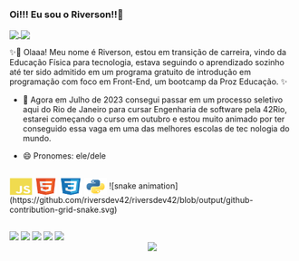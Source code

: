 ### Oi!!! Eu sou o Riverson!!👋


<a href="https://github.com/anuraghazra/github-readme-stats">
  <img height=200 align="center" src="https://github-readme-stats.vercel.app/api?username=riversdev42&show_icons=true&theme=radical" />
</a>
<a href="https://github.com/anuraghazra/convoychat">
  <img height=200 align="center" src="https://github-readme-stats.vercel.app/api/top-langs?username=riversdev42&layout=compact&langs_count=8&card_width=280" />
</a>
  
✨🔭 Olaaa! Meu nome é Riverson, estou em transição de carreira, vindo da Educação Física para tecnologia, estava seguindo 
o aprendizado sozinho até ter sido admitido em um programa gratuito de introdução em programação com foco em Front-End,
um bootcamp da Proz Educação. ✨

- 🌱 Agora em Julho de 2023 consegui passar em um processo seletivo aqui do Rio de Janeiro para cursar Engenharia de software pela
42Rio, estarei começando o curso em outubro e estou muito animado por ter conseguido essa vaga em uma das melhores escolas de tec
nologia do mundo.

- 😄 Pronomes: ele/dele
<div style="display: inline_block"><br>
  <img align="center" alt="Rafa-Js" height="30" width="40" src="https://raw.githubusercontent.com/devicons/devicon/master/icons/javascript/javascript-plain.svg">
  <img align="center" alt="Rafa-HTML" height="30" width="40" src="https://raw.githubusercontent.com/devicons/devicon/master/icons/html5/html5-original.svg">
  <img align="center" alt="Rafa-CSS" height="30" width="40" src="https://raw.githubusercontent.com/devicons/devicon/master/icons/css3/css3-original.svg">
  <img align="center" alt="Rafa-Python" height="30" width="40" src="https://raw.githubusercontent.com/devicons/devicon/master/icons/python/python-original.svg">
  ![snake animation](https://github.com/riversdev42/riversdev42/blob/output/github-contribution-grid-snake.svg)
  </div>

  ##
  <div> 
  <a href="https://www.youtube.com/channel/UC_yJa1_1YKjDiDAxwOjtpoA" target="_blank"><img src="https://img.shields.io/badge/YouTube-FF0000?style=for-the-badge&logo=youtube&logoColor=white" target="_blank"></a>
  <a href="https://instagram.com/riversonmorais" target="_blank"><img src="https://img.shields.io/badge/-Instagram-%23E4405F?style=for-the-badge&logo=instagram&logoColor=white" target="_blank"></a>
  <a href="https://discord.gg/B4PyrrnE" target="_blank"><img src="https://img.shields.io/badge/Discord-7289DA?style=for-the-badge&logo=discord&logoColor=white" target="_blank"></a> 
  <a href = "mailto:riversdev42@outlook.com"><img src="https://img.shields.io/badge/-Gmail-%23333?style=for-the-badge&logo=gmail&logoColor=white" target="_blank"></a>
  <a href="https://www.linkedin.com/in/riversdev42/" target="_blank"><img src="https://img.shields.io/badge/-LinkedIn-%230077B5?style=for-the-badge&logo=linkedin&logoColor=white" target="_blank"></a> 
  
</div>

<center><img src="https://gifs.eco.br/wp-content/uploads/2022/08/gifs-de-dota-14.gif"></center>

